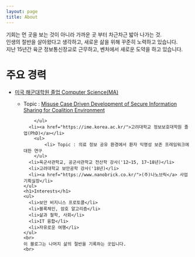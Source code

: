 ```yaml
---
layout: page
title: About
---
```


<p class="message">
	기회는 먼 곳을 보는 것이 아니라 가까운 곳 부터 차근차근 밟아 나가는 것. <br>
	인생의 절반을 살아왔다고 생각하고, 새로운 삶을 위해 꾸준히 노력하고 있습니다. <br>
	지난 15년간 육군 정보통신장교로 근무하고, 벤처에서 새로운 도약을 하고 있습니다. <br>
	<h1>주요 경력</h1>
	<ul>
	  <li><a href="https://www.nps.edu/">미국 해군대학원 졸업 Computer Science(MA)</a></li>
		<ul>
			<li> Topic : <a href="https://apps.dtic.mil/dtic/tr/fulltext/u2/a473704.pdf">Misuse Case Driven Development of Secure Information Sharing for Coalition Environment</a>
			
		</ul>
	  <li><a href="https://ime.korea.ac.kr/">고려대학교 정보보호대학원 졸업(PhD)</a></li>
		<ul>
			<li> Topic : 의료 정보 공유 환경에서 환자 익명성 보존 프레임워크에 대한 연구
		</ul>
      <li>육군사관학교, 공군사관학교 전산학 강사('12~15, 17~18년)</li>
      <li>고려대학교 보안공학 강사('18년)</li>
      <li><a href="https://www.nanobrick.co.kr/">(주)나노브릭</a> 사업기획실장</li>
    </ul>
	<h1>Interests</h1>
	<ul>
	  <li>보안 비지니스 프로토콜</li>
	  <li>블록체인, 암호 알고리즘</li>
      <li>삶과 철학, 사회</li>
      <li>IT 융합</li>
      <li>자유로운 여행</li>
    </ul>
	<br>
	이 블로그는 나머지 삶의 절반을 기록하는 곳입니다. 
	<br>
  
</p>
